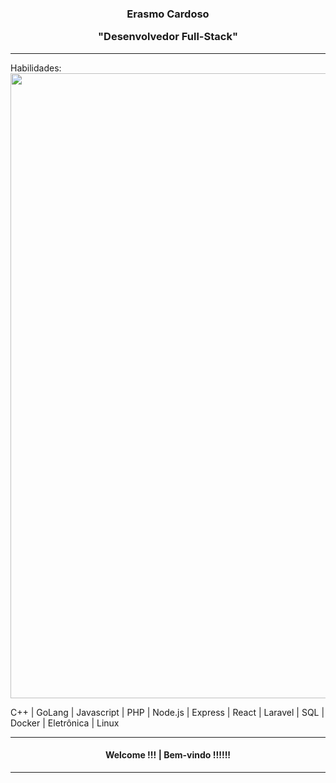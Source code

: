 <div align="center"><h3>Erasmo Cardoso <p> "Desenvolvedor Full-Stack"</h3></div>
<hr>
Habilidades: 

<img width = "1000px" src="https://github.com/erascardsilva/erascardsilva/assets/70297459/dd4ff224-8104-4ff2-8c6b-4d2474701500">


C++ | GoLang | Javascript | PHP | Node.js | Express | React | Laravel | SQL | Docker | Eletrônica | Linux
<hr>       
<div align="center"><h4>  Welcome !!!  |    Bem-vindo !!!!!! </h4></div>

<hr>
